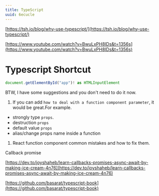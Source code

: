 ```yaml
---
title: TypeScript
uuid: 6ecucle
---
```


[https://tsh.io/blog/why-use-typescript/](https://tsh.io/blog/why-use-typescript/)

[https://www.youtube.com/watch?v=BwuLxPH8IDs&t=1356s](https://www.youtube.com/watch?v=BwuLxPH8IDs&t=1356s)

# Typescript Shortcut

```jsx
document.getElementById("app")! as HTMLInputElement
```

BTW, I have some suggestions and you don't need to do it now.

1. If you can add `how to deal with a function component parameter`, it would be great.For example.
- strongly type `props`.
- destruction `props`
- default value `props`
- alias/change props name inside a function
1. React function component common mistakes and how to fix them.


Callback promise

[https://dev.to/joyshaheb/learn-callbacks-promises-async-await-by-making-ice-cream-4n76](https://dev.to/joyshaheb/learn-callbacks-promises-async-await-by-making-ice-cream-4n76)

[https://github.com/basarat/typescript-book](https://github.com/basarat/typescript-book)
